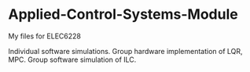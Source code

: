 # Applied-Control-Systems-Module
My files for ELEC6228

Individual software simulations.
Group hardware implementation of LQR, MPC.
Group software simulation of ILC.
